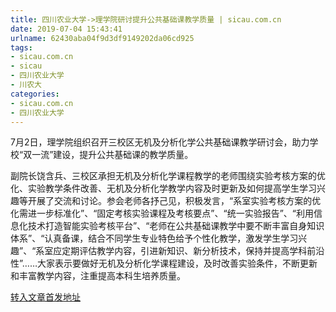 ```yaml
---
title: 四川农业大学->理学院研讨提升公共基础课教学质量 | sicau.com.cn
date: 2019-07-04 15:43:41
urlname: 62430aba04f9d3df9149202da06cd925
tags: 
- sicau.com.cn
- sicau
- 四川农业大学
- 川农大
categories:
- sicau.com.cn
- 四川农业大学
---
```



7月2日，理学院组织召开三校区无机及分析化学公共基础课教学研讨会，助力学校“双一流”建设，提升公共基础课的教学质量。

副院长饶含兵、三校区承担无机及分析化学课程教学的老师围绕实验考核方案的优化、实验教学条件改善、无机及分析化学教学内容及时更新及如何提高学生学习兴趣等开展了交流和讨论。参会老师各抒己见，积极发言，“系室实验考核方案的优化需进一步标准化”、“固定考核实验课程及考核要点”、“统一实验报告”、“利用信息化技术打造智能实验考核平台”、“老师在公共基础课教学中要不断丰富自身知识体系”、“认真备课，结合不同学生专业特色给予个性化教学，激发学生学习兴趣”、“系室应定期评估教学内容，引进新知识、新分析技术，保持并提高学科前沿性”……大家表示要做好无机及分析化学课程建设，及时改善实验条件，不断更新和丰富教学内容，注重提高本科生培养质量。





[转入文章首发地址](https://news.sicau.edu.cn/info/1078/52441.htm)